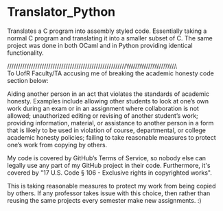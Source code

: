 # Translator_Python
Translates a C program into assembly styled code. 
Essentially taking a normal C program and translating it into a smaller subset of C. 
The same project was done in both OCaml and in Python providing identical functionality.





///////////////////////////////////////////////////////\\\\\\\\\\\\\\\\\\\\\\\\\\\\\\\\\\\\\\\\\\\\\\\\\\\\\\\
To UofR Faculty/TA accusing me of breaking the academic honesty code section below:

Aiding another person in an act that violates the standards of academic honesty. Examples include allowing other students to look at one’s own work during an exam or in an assignment where collaboration is not allowed; unauthorized editing or revising of another student’s work; providing information, material, or assistance to another person in a form that is likely to be used in violation of course, departmental, or college academic honesty policies; failing to take reasonable measures to protect one’s work from copying by others.

My code is covered by GitHub’s Terms of Service, so nobody else can legally use any part of my GitHub project in their code.
Furthermore, it's covered by "17 U.S. Code § 106 - Exclusive rights in copyrighted works". 

This is taking reasonable measures to protect my work from being copied by others. If any professor takes issue with this choice, then rather than reusing the same projects every semester make new assignments. :)


